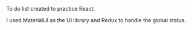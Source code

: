 To do list created to practice React.

I used MaterialUI as the UI library and Redux to handle the global status.
